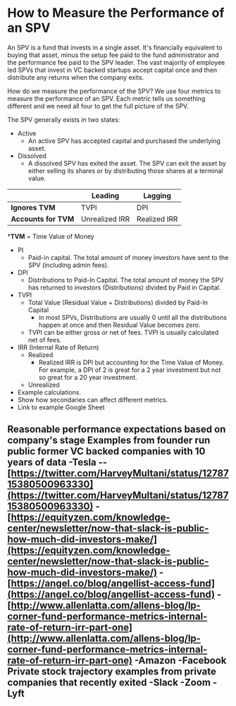 # How to Measure the Performance of an SPV

An SPV is a fund that invests in a single asset. It's financially equivalent to buying that asset, minus the setup fee paid to the fund administrator and the performance fee paid to the SPV leader. The vast majority of employee led SPVs that invest in VC backed startups accept capital once and then distribute any returns when the company exits.

How do we measure the performance of the SPV? We use four metrics to measure the performance of an SPV. Each metric tells us something different and we need all four to get the full picture of the SPV. 

The SPV generally exists in two states: 
- Active
	- An active SPV has accepted capital and purchased the underlying asset.
- Dissolved
	- A dissolved SPV has exited the asset. The SPV can exit the asset by either selling its shares or by distributing those shares at a terminal value. 


|   |  Leading |  Lagging |   
|-|-|-|
| **Ignores TVM**  | TVPI  | DPI  |   
| **Accounts for TVM**  | Unrealized IRR | Realized IRR  |   

***TVM** = Time Value of Money
- PI
	- Paid-in capital. The total amount of money investors have sent to the SPV (including admin fees).   
- DPI
    -   Distributions to Paid-In Capital. The total amount of money the SPV has returned to investors (Distributions) divided by Paid in Capital.
-   TVPI
	- Total Value (Residual Value + Distributions) divided by Paid-In Capital
		- in most SPVs, Distributions are usually 0 until all the distributions happen at once and then Residual Value becomes zero. 
    -  TVPI can be either gross or net of fees. TVPI is usually calculated net of fees. 
-   IRR (Internal Rate of Return)
	-   Realized
		- Realized IRR is DPI but accounting for the Time Value of Money. For example, a DPI of 2 is great for a 2 year investment but not so great for a 20 year investment. 
    -   Unrealized
-   Example calculations.
-   Show how secondaries can affect different metrics.
-   Link to example Google Sheet

Reasonable performance expectations based on company's stage
Examples from founder run public former VC backed companies with 10 years of data
-Tesla
--[https://twitter.com/HarveyMultani/status/1278715380500963330](https://twitter.com/HarveyMultani/status/1278715380500963330)
-[https://equityzen.com/knowledge-center/newsletter/now-that-slack-is-public-how-much-did-investors-make/](https://equityzen.com/knowledge-center/newsletter/now-that-slack-is-public-how-much-did-investors-make/)
-[https://angel.co/blog/angellist-access-fund](https://angel.co/blog/angellist-access-fund)
-[http://www.allenlatta.com/allens-blog/lp-corner-fund-performance-metrics-internal-rate-of-return-irr-part-one](http://www.allenlatta.com/allens-blog/lp-corner-fund-performance-metrics-internal-rate-of-return-irr-part-one)
-Amazon
-Facebook
Private stock trajectory examples from private companies that recently exited
-Slack
-Zoom
-Lyft
-

<!--stackedit_data:
eyJoaXN0b3J5IjpbLTg1NjY3MTE2NiwtMTYzOTY2NDkxMywzMD
Q3MzIxNDEsMTYxNzQ5NTc2OCwtMTI1NTEzMDE4LC0yMDc0ODcw
Mzg3LC0yMDk5NzA4MjIzLDIwMzIwNTgwOTUsLTMzMDQxOTUxOC
wxMjM5NzUzMTg0LC0xMzM1MDA0MDgwXX0=
-->